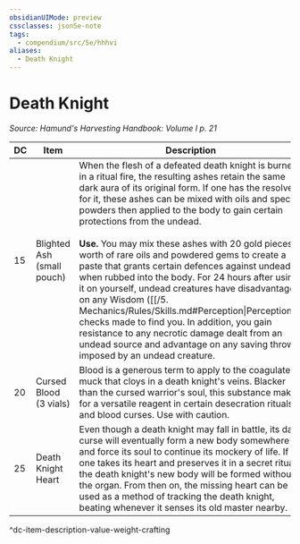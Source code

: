 ```yaml
---
obsidianUIMode: preview
cssclasses: json5e-note
tags:
  - compendium/src/5e/hhhvi
aliases:
  - Death Knight
---
```

# Death Knight
*Source: Hamund's Harvesting Handbook: Volume I p. 21* 

| DC | Item | Description | Value | Weight | Crafting |
|----|------|-------------|-------|--------|----------|
| 15 | Blighted Ash (small pouch) | When the flesh of a defeated death knight is burned in a ritual fire, the resulting ashes retain the same dark aura of its original form. If one has the resolve for it, these ashes can be mixed with oils and special powders then applied to the body to gain certain protections from the undead.<br /><br />**Use.** You may mix these ashes with 20 gold pieces worth of rare oils and powdered gems to create a paste that grants certain defences against undead when rubbed into the body. For 24 hours after using it on yourself, undead creatures have disadvantage on any Wisdom ([[/5. Mechanics/Rules/Skills.md#Perception\|Perception]]) checks made to find you. In addition, you gain resistance to any necrotic damage dealt from an undead source and advantage on any saving throw imposed by an undead creature. | 800 gp | 3 lb | — |
| 20 | Cursed Blood (3 vials) | Blood is a generous term to apply to the coagulated muck that cloys in a death knight's veins. Blacker than the cursed warrior's soul, this substance makes for a versatile reagent in certain desecration rituals and blood curses. Use with caution. | 500 gp | 1 lb | [[5. Mechanics/Items/Potion Of Desecration (HHHVI).md\|Potion of Desecration]] |
| 25 | Death Knight Heart | Even though a death knight may fall in battle, its dark curse will eventually form a new body somewhere and force its soul to continue its mockery of life. If one takes its heart and preserves it in a secret ritual, the death knight's new body will be formed without the organ. From then on, the missing heart can be used as a method of tracking the death knight, beating whenever it senses its old master nearby. | 4,000 gp | 6 lb | [[5. Mechanics/Items/Black Heart (HHHVI).md\|Black Heart]] |
^dc-item-description-value-weight-crafting
